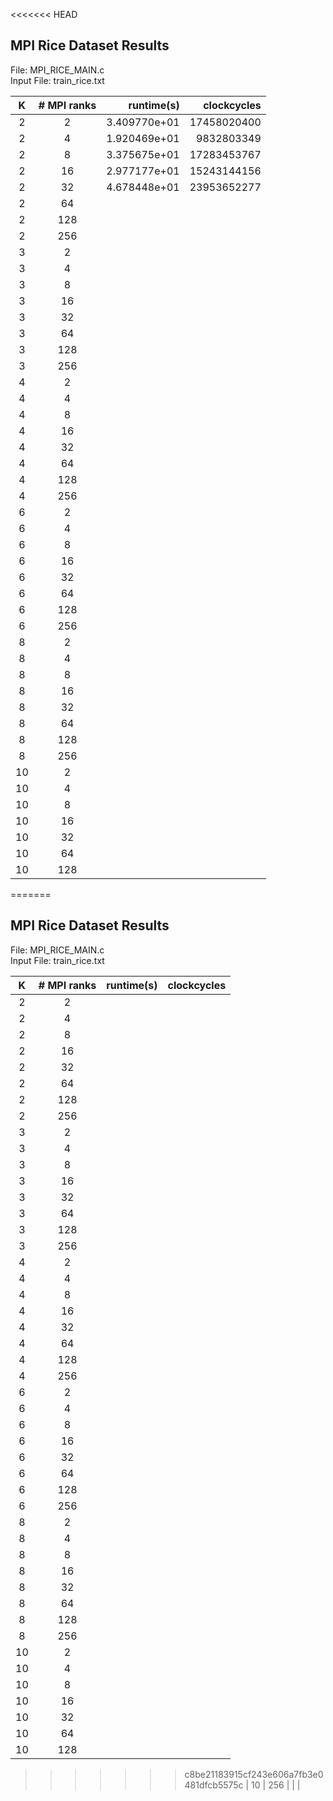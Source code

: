 <<<<<<< HEAD
## MPI Rice Dataset Results

File: MPI_RICE_MAIN.c  
Input File: train_rice.txt

| K   | # MPI ranks | runtime(s)   | clockcycles      |
| :-: | :---------: | -----------: | ---------------: |
|  2  | 2           | 3.409770e+01 | 17458020400      |
|  2  | 4           | 1.920469e+01 | 9832803349       |
|  2  | 8           | 3.375675e+01 | 17283453767      |
|  2  | 16          | 2.977177e+01 | 15243144156      |
|  2  | 32          | 4.678448e+01 | 23953652277      |
|  2  | 64          |  |       |
|  2  | 128         |  |       |
|  2  | 256         |  |       |
|  3  | 2           |  |       |
|  3  | 4           |  |       |
|  3  | 8           |  |       |
|  3  | 16          |  |       |
|  3  | 32          |  |       |
|  3  | 64          |  |       |
|  3  | 128         |  |       |
|  3  | 256         |  |       |
|  4  | 2           |  |       |
|  4  | 4           |  |       |
|  4  | 8           |  |       |
|  4  | 16          |  |       |
|  4  | 32          |  |       |
|  4  | 64          |  |       |
|  4  | 128         |  |       |
|  4  | 256         |  |       |
|  6  | 2           |  |       |
|  6  | 4           |  |       |
|  6  | 8           |  |       |
|  6  | 16          |  |       |
|  6  | 32          |  |       |
|  6  | 64          |  |       |
|  6  | 128         |  |       |
|  6  | 256         |  |       |
|  8  | 2           |  |       |
|  8  | 4           |  |       |
|  8  | 8           |  |       |
|  8  | 16          |  |       |
|  8  | 32          |  |       |
|  8  | 64          |  |       |
|  8  | 128         |  |       |
|  8  | 256         |  |       |
| 10  | 2           |  |       |
| 10  | 4           |  |       |
| 10  | 8           |  |       |
| 10  | 16          |  |       |
| 10  | 32          |  |       |
| 10  | 64          |  |       |
| 10  | 128         |  |       |
=======
## MPI Rice Dataset Results

File: MPI_RICE_MAIN.c  
Input File: train_rice.txt

| K   | # MPI ranks | runtime(s)   | clockcycles  |
| :-: | :---------: | -----------: | -----------: |
|  2  | 2           |  |       |
|  2  | 4           |  |       |
|  2  | 8           |  |       |
|  2  | 16          |  |       |
|  2  | 32          |  |       |
|  2  | 64          |  |       |
|  2  | 128         |  |       |
|  2  | 256         |  |       |
|  3  | 2           |  |       |
|  3  | 4           |  |       |
|  3  | 8           |  |       |
|  3  | 16          |  |       |
|  3  | 32          |  |       |
|  3  | 64          |  |       |
|  3  | 128         |  |       |
|  3  | 256         |  |       |
|  4  | 2           |  |       |
|  4  | 4           |  |       |
|  4  | 8           |  |       |
|  4  | 16          |  |       |
|  4  | 32          |  |       |
|  4  | 64          |  |       |
|  4  | 128         |  |       |
|  4  | 256         |  |       |
|  6  | 2           |  |       |
|  6  | 4           |  |       |
|  6  | 8           |  |       |
|  6  | 16          |  |       |
|  6  | 32          |  |       |
|  6  | 64          |  |       |
|  6  | 128         |  |       |
|  6  | 256         |  |       |
|  8  | 2           |  |       |
|  8  | 4           |  |       |
|  8  | 8           |  |       |
|  8  | 16          |  |       |
|  8  | 32          |  |       |
|  8  | 64          |  |       |
|  8  | 128         |  |       |
|  8  | 256         |  |       |
| 10  | 2           |  |       |
| 10  | 4           |  |       |
| 10  | 8           |  |       |
| 10  | 16          |  |       |
| 10  | 32          |  |       |
| 10  | 64          |  |       |
| 10  | 128         |  |       |
>>>>>>> c8be21183915cf243e606a7fb3e0481dfcb5575c
| 10  | 256         |  |       |